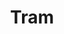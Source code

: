 ---
layout: illustration
title: Tram
type: art, figure-drawing
description: Figure Drawing of Tram on April 3rd, 2014.
alt: Drawing of an old man looking out into the distance from behind
medium: Vine Charcoal and white Nupastel on grey paper
large-image: tram-4-3-14-large.jpg
small-image: tram-4-3-14-small.jpg
size: 1482x1956
---